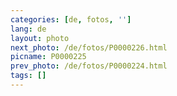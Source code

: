 ```yaml
---
categories: [de, fotos, '']
lang: de
layout: photo
next_photo: /de/fotos/P0000226.html
picname: P0000225
prev_photo: /de/fotos/P0000224.html
tags: []
---
```

